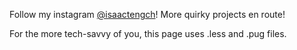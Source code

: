 Follow my instagram [@isaactengch](https://www.instagram.com/isaactengch/)!
More quirky projects en route!

For the more tech-savvy of you, this page uses .less and .pug files. 
